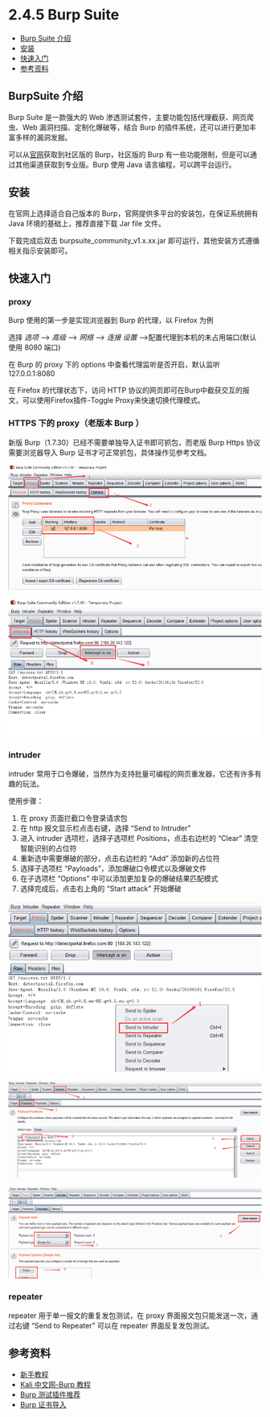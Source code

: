 # 2.4.5 Burp Suite

- [Burp Suite 介绍](#burpsuite-介绍)
- [安装](#安装)
- [快速入门](#快速入门)
- [参考资料](#参考资料)

## BurpSuite 介绍

Burp Suite 是一款强大的 Web 渗透测试套件，主要功能包括代理截获、网页爬虫、Web 漏洞扫描、定制化爆破等，结合 Burp 的插件系统，还可以进行更加丰富多样的漏洞发掘。

可以从[官网](https://portswigger.net/burp)获取到社区版的 Burp，社区版的 Burp 有一些功能限制，但是可以通过其他渠道获取到专业版。Burp 使用 Java 语言编程，可以跨平台运行。

## 安装

在官网上选择适合自己版本的 Burp，官网提供多平台的安装包，在保证系统拥有 Java 环境的基础上，推荐直接下载 Jar file 文件。

下载完成后双击 burpsuite_community_v1.x.xx.jar 即可运行，其他安装方式遵循相关指示安装即可。

## 快速入门

### proxy

Burp 使用的第一步是实现浏览器到 Burp 的代理，以 Firefox 为例

选择 *选项* ——> *高级* ——> *网络* ——> *连接 设置* ——>配置代理到本机的未占用端口(默认使用 8080 端口)

在 Burp 的 proxy 下的 options 中查看代理监听是否开启，默认监听 127.0.0.1:8080

在 Firefox 的代理状态下，访问 HTTP 协议的网页即可在Burp中截获交互的报文，可以使用Firefox插件-Toggle Proxy来快速切换代理模式。

### HTTPS 下的 proxy（老版本 Burp ）

新版 Burp（1.7.30）已经不需要单独导入证书即可抓包，而老版 Burp Https 协议需要浏览器导入 Burp 证书才可正常抓包，具体操作见参考文档。

![img](../pic/2.4.5_proxy1.png)

![img](../pic/2.4.5_proxy2.png)

### intruder

intruder 常用于口令爆破，当然作为支持批量可编程的网页重发器，它还有许多有趣的玩法。

使用步骤：

1. 在 proxy 页面拦截口令登录请求包
2. 在 http 报文显示栏点击右键，选择 “Send to Intruder”
3. 进入 intruder 选项栏，选择子选项栏 Positions，点击右边栏的 “Clear” 清空智能识别的占位符
4. 重新选中需要爆破的部分，点击右边栏的 “Add” 添加新的占位符
5. 选择子选项栏 “Payloads”，添加爆破口令模式以及爆破文件
6. 在子选项栏 “Options” 中可以添加更加复杂的爆破结果匹配模式
7. 选择完成后，点击右上角的 “Start attack” 开始爆破

![img](../pic/2.4.5_intruder1.png)

![img](../pic/2.4.5_intruder2.png)

![img](../pic/2.4.5_intruder3.png)

### repeater

repeater 用于单一报文的重复发包测试，在 proxy 界面报文包只能发送一次，通过右键 “Send to Repeater” 可以在 repeater 界面反复发包测试。

## 参考资料

- [新手教程](http://www.freebuf.com/articles/web/100377.html)
- [Kali 中文网-Burp 教程](http://www.kali.org.cn/forum-80-1.html)
- [Burp 测试插件推荐](https://www.waitalone.cn/burpsuite-plugins.html)
- [Burp 证书导入](http://www.keen8.com/post-164.html)
